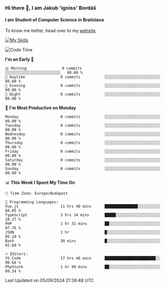 ### Hi there 👋, I am Jakub 'igniss' Bordáš

#### I am Student of Computer Science in Bratislava
To know me better, head over to my [website](https://bordas.sk).

[![My Skills](https://skillicons.dev/icons?i=js,html,css,figma,svelte,java,kotlin,python,postgresql,typescript,nest,nodejs)](https://bordas.sk)


<!--START_SECTION:waka-->
![Code Time](http://img.shields.io/badge/Code%20Time-1%2C516%20hrs%2015%20mins-blue)

**I'm an Early 🐤** 

```text
🌞 Morning                0 commits           ░░░░░░░░░░░░░░░░░░░░░░░░░   00.00 % 
🌆 Daytime                0 commits           ░░░░░░░░░░░░░░░░░░░░░░░░░   00.00 % 
🌃 Evening                0 commits           ░░░░░░░░░░░░░░░░░░░░░░░░░   00.00 % 
🌙 Night                  0 commits           ░░░░░░░░░░░░░░░░░░░░░░░░░   00.00 % 
```
📅 **I'm Most Productive on Monday** 

```text
Monday                   0 commits           ░░░░░░░░░░░░░░░░░░░░░░░░░   00.00 % 
Tuesday                  0 commits           ░░░░░░░░░░░░░░░░░░░░░░░░░   00.00 % 
Wednesday                0 commits           ░░░░░░░░░░░░░░░░░░░░░░░░░   00.00 % 
Thursday                 0 commits           ░░░░░░░░░░░░░░░░░░░░░░░░░   00.00 % 
Friday                   0 commits           ░░░░░░░░░░░░░░░░░░░░░░░░░   00.00 % 
Saturday                 0 commits           ░░░░░░░░░░░░░░░░░░░░░░░░░   00.00 % 
Sunday                   0 commits           ░░░░░░░░░░░░░░░░░░░░░░░░░   00.00 % 
```


📊 **This Week I Spent My Time On** 

```text
🕑︎ Time Zone: Europe/Budapest

💬 Programming Languages: 
Vue.js                   11 hrs 46 mins      ███████████████░░░░░░░░░░   60.05 % 
TypeScript               3 hrs 34 mins       █████░░░░░░░░░░░░░░░░░░░░   18.27 % 
PHP                      1 hr 31 mins        ██░░░░░░░░░░░░░░░░░░░░░░░   07.76 % 
JSON                     1 hr                █░░░░░░░░░░░░░░░░░░░░░░░░   05.18 % 
Bash                     30 mins             █░░░░░░░░░░░░░░░░░░░░░░░░   02.60 % 

🔥 Editors: 
VS Code                  17 hrs 46 mins      ███████████████████████░░   90.66 % 
PhpStorm                 1 hr 49 mins        ██░░░░░░░░░░░░░░░░░░░░░░░   09.34 % 
```


 Last Updated on 05/09/2024 21:39:48 UTC
<!--END_SECTION:waka-->
